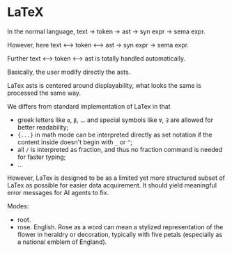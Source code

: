 # LaTeX

In the normal language, text -> token -> ast -> syn expr -> sema expr.

However, here text <--> token <--> ast -> syn expr -> sema expr.

Further text <--> token <--> ast is totally handled automatically.

Basically, the user modify directly the asts.

LaTex asts is centered around displayability, what looks the same is processed the same way.

We differs from standard implementation of LaTex in that
- greek letters like `α`, `β`, ... and special symbols like `∀`, `∃` are allowed for better readability;
- `{...}` in math mode can be interpreted directly as set notation if the content inside doesn't begin with `_` or `^`;
- all `/` is interpreted as fraction, and thus no fraction command is needed for faster typing;
- ...

However, LaTex is designed to be as a limited yet more structured subset of LaTex as possible for easier data acquirement. It should yield meaningful error messages for AI agents to fix.

Modes:
- root.
- rose. English. Rose as a word can mean a stylized representation of the flower in heraldry or decoration, typically with five petals (especially as a national emblem of England).